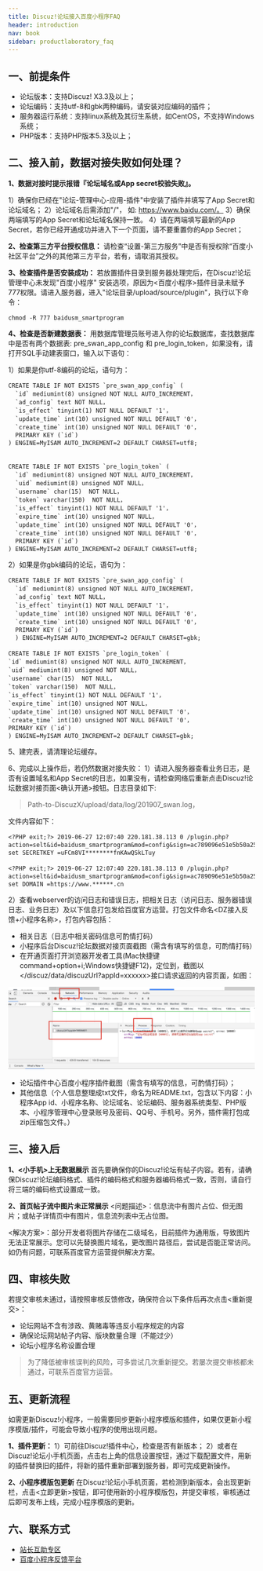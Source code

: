 ```yaml
---
title: Discuz!论坛接入百度小程序FAQ
header: introduction
nav: book
sidebar: productlaboratory_faq
---
```




## 一、前提条件


 - 论坛版本：支持Discuz! X3.3及以上；
 -  论坛编码：支持utf-8和gbk两种编码，请安装对应编码的插件；
 -  服务器运行系统：支持linux系统及其衍生系统，如CentOS，不支持Windows系统；
 -  PHP版本：支持PHP版本5.3及以上；

## 二、接入前，数据对接失败如何处理？
 

**1、数据对接时提示报错『论坛域名或App secret校验失败』。**

1）确保你已经在"论坛-管理中心-应用-插件"中安装了插件并填写了App Secret和论坛域名；
2）论坛域名后需添加"/"， 如: https://www.baidu.com/。
3）确保两端填写的App Secret和论坛域名保持一致。
4）请在两端填写最新的App Secret，若你已经开通成功并进入下一个页面，请不要重置你的App Secret；

**2、检查第三方平台授权信息：**
请检查“设置-第三方服务”中是否有授权除“百度小社区平台”之外的其他第三方平台，若有，请取消其授权。

**3、检查插件是否安装成功：**
若放置插件目录到服务器处理完后，在Discuz!论坛管理中心未发现"百度小程序" 安装选项，原因为<百度小程序>插件目录未赋予777权限。请进入服务器，进入"论坛目录/upload/source/plugin"，执行以下命令：
```
chmod -R 777 baidusm_smartprogram
```
**4、检查是否新建数据表：**
用数据库管理员账号进入你的论坛数据库，查找数据库中是否有两个数据表: pre_swan_app_config 和 pre_login_token，如果没有，请打开SQL手动建表窗口，输入以下语句：

1）如果是你utf-8编码的论坛，语句为：
```
CREATE TABLE IF NOT EXISTS `pre_swan_app_config` (
  `id` mediumint(8) unsigned NOT NULL AUTO_INCREMENT，
  `ad_config` text NOT NULL，
  `is_effect` tinyint(1) NOT NULL DEFAULT '1'，
  `update_time` int(10) unsigned NOT NULL DEFAULT '0'，
  `create_time` int(10) unsigned NOT NULL DEFAULT '0'，
  PRIMARY KEY (`id`)
) ENGINE=MyISAM AUTO_INCREMENT=2 DEFAULT CHARSET=utf8;


CREATE TABLE IF NOT EXISTS `pre_login_token` (
  `id` mediumint(8) unsigned NOT NULL AUTO_INCREMENT，
  `uid` mediumint(8) unsigned NOT NULL，
  `username` char(15)  NOT NULL，
  `token` varchar(150)  NOT NULL，
  `is_effect` tinyint(1) NOT NULL DEFAULT '1'，
  `expire_time` int(10) unsigned NOT NULL，
  `update_time` int(10) unsigned NOT NULL DEFAULT '0'，
  `create_time` int(10) unsigned NOT NULL DEFAULT '0'，
  PRIMARY KEY (`id`)
) ENGINE=MyISAM AUTO_INCREMENT=2 DEFAULT CHARSET=utf8;
```
2）如果是你gbk编码的论坛，语句为：
```
CREATE TABLE IF NOT EXISTS `pre_swan_app_config` (
  `id` mediumint(8) unsigned NOT NULL AUTO_INCREMENT，
  `ad_config` text NOT NULL，
  `is_effect` tinyint(1) NOT NULL DEFAULT '1'，
  `update_time` int(10) unsigned NOT NULL DEFAULT '0'，
  `create_time` int(10) unsigned NOT NULL DEFAULT '0'，
  PRIMARY KEY (`id`)
  ) ENGINE=MyISAM AUTO_INCREMENT=2 DEFAULT CHARSET=gbk;
  
CREATE TABLE IF NOT EXISTS `pre_login_token` (
`id` mediumint(8) unsigned NOT NULL AUTO_INCREMENT，
`uid` mediumint(8) unsigned NOT NULL，
`username` char(15)  NOT NULL，
`token` varchar(150)  NOT NULL，
`is_effect` tinyint(1) NOT NULL DEFAULT '1'，
`expire_time` int(10) unsigned NOT NULL，
`update_time` int(10) unsigned NOT NULL DEFAULT '0'，
`create_time` int(10) unsigned NOT NULL DEFAULT '0'，
PRIMARY KEY (`id`)
) ENGINE=MyISAM AUTO_INCREMENT=2 DEFAULT CHARSET=gbk;
```
5、建完表，请清理论坛缓存。

6、完成以上操作后，若仍然数据对接失败：
1）请进入服务器查看业务日志，是否有设置域名和App Secret的日志，如果没有，请检查网络后重新点击Discuz!论坛数据对接页面<确认开通>按钮。日志目录如下:

> Path-to-DiscuzX/upload/data/log/201907_swan.log， 

文件内容如下：
```
<?PHP exit;?> 2019-06-27 12:07:40 220.181.38.113 0 /plugin.php?action=selt&id=baidusm_smartprogram&mod=config&sign=ac789096e51e5b50a2583420455e86f81 
set SECRETKEY =uFCm8VI********fnKAwQSkLTuy

<?PHP exit;?> 2019-06-27 12:07:40 220.181.38.113 0 /plugin.php?action=selt&id=baidusm_smartprogram&mod=config&sign=ac789096e51e5b50a2583420455e86f81 
set DOMAIN =https://www.******.cn
```


2）查看webserver的访问日志和错误日志，把相关日志（访问日志、服务器错误日志、业务日志）及以下信息打包发给百度官方运营。打包文件命名<DZ接入反馈+小程序名称>，打包内容包括：

- 相关日志（日志中相关密码信息可酌情打码）
- 小程序后台Discuz!论坛数据对接页面截图（需含有填写的信息，可酌情打码）
- 在开通页面打开浏览器开发者工具(Mac快捷键 command+option+i;Windows快捷键F12)，定位到，截图以</discuz/data/discuzUrl?appId=xxxxxx>接口请求返回的内容页面，如图：

![image](../../img/introduction/discuz/18.jpg)


- 论坛插件中心百度小程序插件截图（需含有填写的信息，可酌情打码）；
- 其他信息（个人信息整理成txt文件，命名为README.txt，包含以下内容：小程序App id、小程序名称、论坛域名、论坛编码、服务器系统类型、PHP版本、小程序管理中心登录账号及密码、QQ号、手机号。另外，插件需打包成zip压缩包文件。）

## 三、接入后


**1、<小手机>上无数据展示**
首先要确保你的Discuz!论坛有帖子内容。若有，请确保Discuz!论坛编码格式、插件的编码格式和服务器编码格式一致，否则，请自行将三端的编码格式设置成一致。

**2、⾸页帖⼦流中图片未正常展示**
<问题描述>：信息流中有图片占位、但无图片；或帖子详情页中有图片，信息流列表中无占位图。

<解决方案>：部分开发者将图片存储在二级域名，目前插件为通用版，导致图片无法正常展示。您可以先替换图片域名，更改图片路径后，尝试是否能正常访问。如仍有问题，可联系百度官方运营提供解决方案。

## 四、审核失败


若提交审核未通过，请按照审核反馈修改，确保符合以下条件后再次点击<重新提交>：

- 论坛网站不含有涉政、黄赌毒等违反小程序规定的内容
- 确保论坛网站帖子内容、版块数量合理（不能过少）
- 论坛小程序名称设置合理

>为了降低被审核误判的风险，可多尝试几次重新提交。若屡次提交审核都未通过，可联系百度官方运营。

## 五、更新流程
 

如需更新Discuz!小程序，一般需要同步更新小程序模版和插件，如果仅更新小程序模版/插件，可能会导致小程序的使用出现问题。

**1、插件更新：**
1）可前往Discuz!插件中心，检查是否有新版本；
2）或者在Discuz!论坛小手机页面，点击右上角的信息设置按钮，通过下载配置文件，用新的插件替换旧的插件，将新的插件重新部署到服务器，即可完成更新操作。

**2、小程序模版包更新**
在Discuz!论坛小手机页面，若检测到新版本，会出现更新栏，点击<立即更新>按钮，即可使用新的小程序模版包，并提交审核，审核通过后即可发布上线，完成小程序模版的更新。

## 六、联系方式


- [站长互助专区](http://bbs.zhanzhang.baidu.com/thread-2184174-1-1.html)
- [百度小程序反馈平台](https://smartprogram.baidu.com/forum/)

